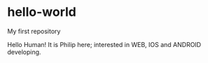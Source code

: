 # hello-world
My first repository

Hello Human!
It is Philip here; interested in WEB, IOS and ANDROID developing.
